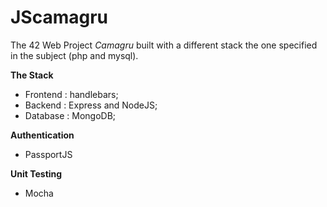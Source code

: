 # JScamagru

The 42 Web Project _Camagru_ built with a different stack the one specified in the subject (php and mysql).

**The Stack**
  - Frontend : handlebars;
  - Backend : Express and NodeJS;
  - Database : MongoDB;

**Authentication**
  - PassportJS

**Unit Testing** 
  - Mocha 
  